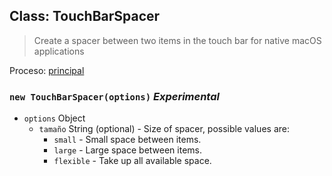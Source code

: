 ## Class: TouchBarSpacer

> Create a spacer between two items in the touch bar for native macOS applications

Proceso: [principal](../tutorial/quick-start.md#main-process)

### `new TouchBarSpacer(options)` *Experimental*

* `options` Object 
  * `tamaño` String (optional) - Size of spacer, possible values are: 
    * `small` - Small space between items.
    * `large` - Large space between items.
    * `flexible` - Take up all available space.